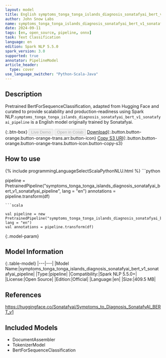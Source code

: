 ```yaml
---
layout: model
title: English symptoms_tonga_tonga_islands_diagnosis_sonatafyai_bert_v1_sonatafyai_pipeline pipeline BertForSequenceClassification from Sonatafyai
author: John Snow Labs
name: symptoms_tonga_tonga_islands_diagnosis_sonatafyai_bert_v1_sonatafyai_pipeline
date: 2024-09-11
tags: [en, open_source, pipeline, onnx]
task: Text Classification
language: en
edition: Spark NLP 5.5.0
spark_version: 3.0
supported: true
annotator: PipelineModel
article_header:
  type: cover
use_language_switcher: "Python-Scala-Java"
---
```


## Description

Pretrained BertForSequenceClassification, adapted from Hugging Face and curated to provide scalability and production-readiness using Spark NLP.`symptoms_tonga_tonga_islands_diagnosis_sonatafyai_bert_v1_sonatafyai_pipeline` is a English model originally trained by Sonatafyai.

{:.btn-box}
<button class="button button-orange" disabled>Live Demo</button>
<button class="button button-orange" disabled>Open in Colab</button>
[Download](https://s3.amazonaws.com/auxdata.johnsnowlabs.com/public/models/symptoms_tonga_tonga_islands_diagnosis_sonatafyai_bert_v1_sonatafyai_pipeline_en_5.5.0_3.0_1726015182769.zip){:.button.button-orange.button-orange-trans.arr.button-icon}
[Copy S3 URI](s3://auxdata.johnsnowlabs.com/public/models/symptoms_tonga_tonga_islands_diagnosis_sonatafyai_bert_v1_sonatafyai_pipeline_en_5.5.0_3.0_1726015182769.zip){:.button.button-orange.button-orange-trans.button-icon.button-copy-s3}

## How to use



<div class="tabs-box" markdown="1">
{% include programmingLanguageSelectScalaPythonNLU.html %}
```python

pipeline = PretrainedPipeline("symptoms_tonga_tonga_islands_diagnosis_sonatafyai_bert_v1_sonatafyai_pipeline", lang = "en")
annotations =  pipeline.transform(df)   

```
```scala

val pipeline = new PretrainedPipeline("symptoms_tonga_tonga_islands_diagnosis_sonatafyai_bert_v1_sonatafyai_pipeline", lang = "en")
val annotations = pipeline.transform(df)

```
</div>

{:.model-param}
## Model Information

{:.table-model}
|---|---|
|Model Name:|symptoms_tonga_tonga_islands_diagnosis_sonatafyai_bert_v1_sonatafyai_pipeline|
|Type:|pipeline|
|Compatibility:|Spark NLP 5.5.0+|
|License:|Open Source|
|Edition:|Official|
|Language:|en|
|Size:|409.5 MB|

## References

https://huggingface.co/Sonatafyai/Symptoms_to_Diagnosis_SonatafyAI_BERT_v1

## Included Models

- DocumentAssembler
- TokenizerModel
- BertForSequenceClassification